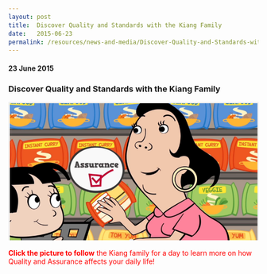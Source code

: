 ```yaml
---
layout: post
title:  Discover Quality and Standards with the Kiang Family
date:   2015-06-23
permalink: /resources/news-and-media/Discover-Quality-and-Standards-with-the-Kiang-Family
---
```

#### 23 June 2015
### **Discover Quality and Standards with the Kiang Family**

<a href="https://www.youtube.com/watch?v=W78fYMEvq7g&feature=youtu.be"> ![kiang](/images/kiang2.png) </a>

<span style="color:red">**Click the picture to follow** the Kiang family for a day to learn more on how Quality and Assurance affects your daily life!</span>

